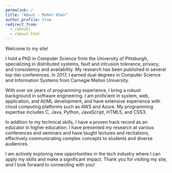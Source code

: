 ```yaml
---
permalink: /
title: "About - Maher Khan"
author_profile: true
redirect_from: 
  - /about/
  - /about.html
---
```


Welcome to my site!

I hold a PhD in Computer Science from the University of Pittsburgh, specializing in distributed systems, fault and intrusion tolerance, privacy, and consistency and availability. My research has been published in several top-tier conferences. In 2017, I earned dual degrees in Computer Science and Information Systems from Carnegie Mellon University.

With over six years of programming experience, I bring a robust background in software engineering. I am proficient in system, web, application, and AI/ML development, and have extensive experience with cloud computing platforms such as AWS and Azure. My programming expertise includes C, Java, Python, JavaScript, HTML5, and CSS3.

In addition to my technical skills, I have a proven track record as an educator in higher education. I have presented my research at various conferences and seminars and have taught lectures and recitations, effectively communicating complex concepts to students and diverse audiences.

I am actively exploring new opportunities in the tech industry where I can apply my skills and make a significant impact. Thank you for visiting my site, and I look forward to connecting with you!
